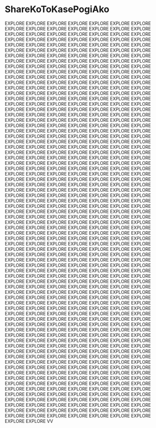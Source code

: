  # ShareKoToKasePogiAko

EXPLORE EXPLORE EXPLORE EXPLORE EXPLORE 
EXPLORE EXPLORE EXPLORE EXPLORE EXPLORE 
EXPLORE EXPLORE EXPLORE EXPLORE EXPLORE 
EXPLORE EXPLORE EXPLORE EXPLORE EXPLORE 
EXPLORE EXPLORE EXPLORE EXPLORE EXPLORE 
EXPLORE EXPLORE EXPLORE EXPLORE EXPLORE 
EXPLORE EXPLORE EXPLORE EXPLORE EXPLORE 
EXPLORE EXPLORE EXPLORE EXPLORE EXPLORE 
EXPLORE EXPLORE EXPLORE EXPLORE EXPLORE 
EXPLORE EXPLORE EXPLORE EXPLORE EXPLORE 
EXPLORE EXPLORE EXPLORE EXPLORE EXPLORE 
EXPLORE EXPLORE EXPLORE EXPLORE EXPLORE 
EXPLORE EXPLORE EXPLORE EXPLORE EXPLORE 
EXPLORE EXPLORE EXPLORE EXPLORE EXPLORE 
EXPLORE EXPLORE EXPLORE EXPLORE EXPLORE 
EXPLORE EXPLORE EXPLORE EXPLORE EXPLORE 
EXPLORE EXPLORE EXPLORE EXPLORE EXPLORE 
EXPLORE EXPLORE EXPLORE EXPLORE EXPLORE 
EXPLORE EXPLORE EXPLORE EXPLORE EXPLORE 
EXPLORE EXPLORE EXPLORE EXPLORE EXPLORE 
EXPLORE EXPLORE EXPLORE EXPLORE EXPLORE 
EXPLORE EXPLORE EXPLORE EXPLORE EXPLORE 
EXPLORE EXPLORE EXPLORE EXPLORE EXPLORE 
EXPLORE EXPLORE EXPLORE EXPLORE EXPLORE 
EXPLORE EXPLORE EXPLORE EXPLORE EXPLORE 
EXPLORE EXPLORE EXPLORE EXPLORE EXPLORE 
EXPLORE EXPLORE EXPLORE EXPLORE EXPLORE 
EXPLORE EXPLORE EXPLORE EXPLORE EXPLORE 
EXPLORE EXPLORE EXPLORE EXPLORE EXPLORE 
EXPLORE EXPLORE EXPLORE EXPLORE EXPLORE 
EXPLORE EXPLORE EXPLORE EXPLORE EXPLORE 
EXPLORE EXPLORE EXPLORE EXPLORE EXPLORE 
EXPLORE EXPLORE EXPLORE EXPLORE EXPLORE 
EXPLORE EXPLORE EXPLORE EXPLORE EXPLORE 
EXPLORE EXPLORE EXPLORE EXPLORE EXPLORE 
EXPLORE EXPLORE EXPLORE EXPLORE EXPLORE 
EXPLORE EXPLORE EXPLORE EXPLORE EXPLORE 
EXPLORE EXPLORE EXPLORE EXPLORE EXPLORE 
EXPLORE EXPLORE EXPLORE EXPLORE EXPLORE 
EXPLORE EXPLORE EXPLORE EXPLORE EXPLORE 
EXPLORE EXPLORE EXPLORE EXPLORE EXPLORE 
EXPLORE EXPLORE EXPLORE EXPLORE EXPLORE 
EXPLORE EXPLORE EXPLORE EXPLORE EXPLORE 
EXPLORE EXPLORE EXPLORE EXPLORE EXPLORE 
EXPLORE EXPLORE EXPLORE EXPLORE EXPLORE 
EXPLORE EXPLORE EXPLORE EXPLORE EXPLORE 
EXPLORE EXPLORE EXPLORE EXPLORE EXPLORE 
EXPLORE EXPLORE EXPLORE EXPLORE EXPLORE 
EXPLORE EXPLORE EXPLORE EXPLORE EXPLORE 
EXPLORE EXPLORE EXPLORE EXPLORE EXPLORE 
EXPLORE EXPLORE EXPLORE EXPLORE EXPLORE 
EXPLORE EXPLORE EXPLORE EXPLORE EXPLORE 
EXPLORE EXPLORE EXPLORE EXPLORE EXPLORE 
EXPLORE EXPLORE EXPLORE EXPLORE EXPLORE 
EXPLORE EXPLORE EXPLORE EXPLORE EXPLORE 
EXPLORE EXPLORE EXPLORE EXPLORE EXPLORE 
EXPLORE EXPLORE EXPLORE EXPLORE EXPLORE 
EXPLORE EXPLORE EXPLORE EXPLORE EXPLORE 
EXPLORE EXPLORE EXPLORE EXPLORE EXPLORE 
EXPLORE EXPLORE EXPLORE EXPLORE EXPLORE 
EXPLORE EXPLORE EXPLORE EXPLORE EXPLORE 
EXPLORE EXPLORE EXPLORE EXPLORE EXPLORE 
EXPLORE EXPLORE EXPLORE EXPLORE EXPLORE 
EXPLORE EXPLORE EXPLORE EXPLORE EXPLORE 
EXPLORE EXPLORE EXPLORE EXPLORE EXPLORE 
EXPLORE EXPLORE EXPLORE EXPLORE EXPLORE 
EXPLORE EXPLORE EXPLORE EXPLORE EXPLORE 
EXPLORE EXPLORE EXPLORE EXPLORE EXPLORE 
EXPLORE EXPLORE EXPLORE EXPLORE EXPLORE 
EXPLORE EXPLORE EXPLORE EXPLORE EXPLORE 
EXPLORE EXPLORE EXPLORE EXPLORE EXPLORE 
EXPLORE EXPLORE EXPLORE EXPLORE EXPLORE 
EXPLORE EXPLORE EXPLORE EXPLORE EXPLORE 
EXPLORE EXPLORE EXPLORE EXPLORE EXPLORE 
EXPLORE EXPLORE EXPLORE EXPLORE EXPLORE 
EXPLORE EXPLORE EXPLORE EXPLORE EXPLORE 
EXPLORE EXPLORE EXPLORE EXPLORE EXPLORE 
EXPLORE EXPLORE EXPLORE EXPLORE EXPLORE 
EXPLORE EXPLORE EXPLORE EXPLORE EXPLORE 
EXPLORE EXPLORE EXPLORE EXPLORE EXPLORE 
EXPLORE EXPLORE EXPLORE EXPLORE EXPLORE 
EXPLORE EXPLORE EXPLORE EXPLORE EXPLORE 
EXPLORE EXPLORE EXPLORE EXPLORE EXPLORE 
EXPLORE EXPLORE EXPLORE EXPLORE EXPLORE 
EXPLORE EXPLORE EXPLORE EXPLORE EXPLORE 
EXPLORE EXPLORE EXPLORE EXPLORE EXPLORE 
EXPLORE EXPLORE EXPLORE EXPLORE EXPLORE 
EXPLORE EXPLORE EXPLORE EXPLORE EXPLORE 
EXPLORE EXPLORE EXPLORE EXPLORE EXPLORE 
EXPLORE EXPLORE EXPLORE EXPLORE EXPLORE 
EXPLORE EXPLORE EXPLORE EXPLORE EXPLORE 
EXPLORE EXPLORE EXPLORE EXPLORE EXPLORE 
EXPLORE EXPLORE EXPLORE EXPLORE EXPLORE 
EXPLORE EXPLORE EXPLORE EXPLORE EXPLORE 
EXPLORE EXPLORE EXPLORE EXPLORE EXPLORE 
EXPLORE EXPLORE EXPLORE EXPLORE EXPLORE 
EXPLORE EXPLORE EXPLORE EXPLORE EXPLORE 
EXPLORE EXPLORE EXPLORE EXPLORE EXPLORE 
EXPLORE EXPLORE EXPLORE EXPLORE EXPLORE 
EXPLORE EXPLORE EXPLORE EXPLORE EXPLORE 
EXPLORE EXPLORE EXPLORE EXPLORE EXPLORE 
EXPLORE EXPLORE EXPLORE EXPLORE EXPLORE 
EXPLORE EXPLORE EXPLORE EXPLORE EXPLORE 
EXPLORE EXPLORE EXPLORE EXPLORE EXPLORE 
VV
